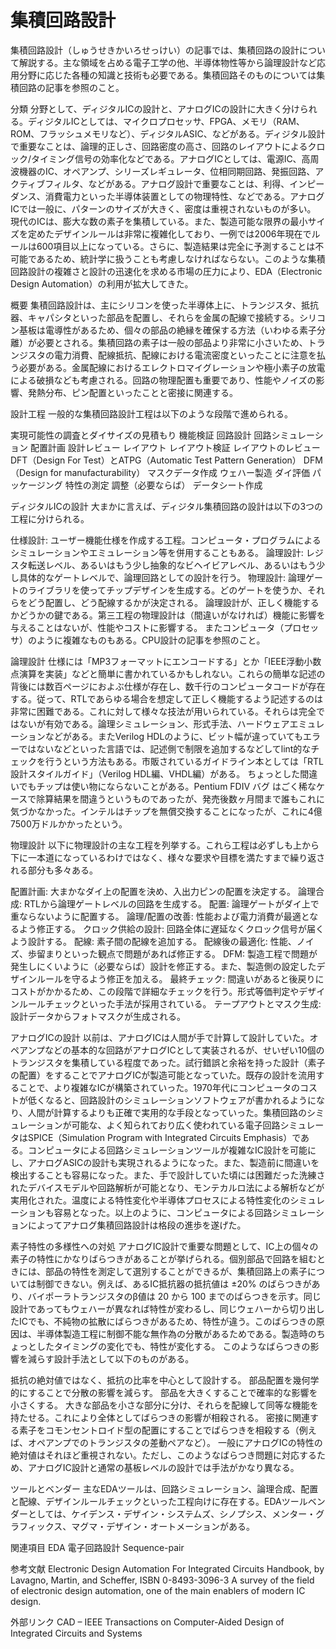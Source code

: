 # 集積回路設計

集積回路設計（しゅうせきかいろせっけい）の記事では、集積回路の設計について解説する。主な領域を占める電子工学の他、半導体物性等から論理設計など応用分野に応じた各種の知識と技術も必要である。集積回路そのものについては集積回路の記事を参照のこと。

分類
分野として、ディジタルICの設計と、アナログICの設計に大きく分けられる。ディジタルICとしては、マイクロプロセッサ、FPGA、メモリ（RAM、ROM、フラッシュメモリなど）、ディジタルASIC、などがある。ディジタル設計で重要なことは、論理的正しさ、回路密度の高さ、回路のレイアウトによるクロック/タイミング信号の効率化などである。アナログICとしては、電源IC、高周波機器のIC、オペアンプ、シリーズレギュレータ、位相同期回路、発振回路、アクティブフィルタ、などがある。アナログ設計で重要なことは、利得、インピーダンス、消費電力といった半導体装置としての物理特性、などである。アナログICでは一般に、パターンのサイズが大きく、密度は重視されないものが多い。
現代のICは、膨大な数の素子を集積している。また、製造可能な限界の最小サイズを定めたデザインルールは非常に複雑化しており、一例では2006年現在でルールは600項目以上になっている。さらに、製造結果は完全に予測することは不可能であるため、統計学に扱うことも考慮しなければならない。このような集積回路設計の複雑さと設計の迅速化を求める市場の圧力により、EDA（Electronic Design Automation）の利用が拡大してきた。

概要
集積回路設計は、主にシリコンを使った半導体上に、トランジスタ、抵抗器、キャパシタといった部品を配置し、それらを金属の配線で接続する。シリコン基板は電導性があるため、個々の部品の絶縁を確保する方法（いわゆる素子分離）が必要とされる。集積回路の素子は一般の部品より非常に小さいため、トランジスタの電力消費、配線抵抗、配線における電流密度といったことに注意を払う必要がある。金属配線におけるエレクトロマイグレーションや極小素子の放電による破損なども考慮される。回路の物理配置も重要であり、性能やノイズの影響、発熱分布、ピン配置といったことと密接に関連する。

設計工程
一般的な集積回路設計工程は以下のような段階で進められる。

実現可能性の調査とダイサイズの見積もり
機能検証
回路設計
回路シミュレーション
配置計画
設計レビュー
レイアウト
レイアウト検証
レイアウトのレビュー
DFT（Design For Test）とATPG（Automatic Test Pattern Generation）
DFM（Design for manufacturability）
マスクデータ作成
ウェハー製造
ダイ評価
パッケージング
特性の測定
調整（必要ならば）
データシート作成

ディジタルICの設計
大まかに言えば、ディジタル集積回路の設計は以下の3つの工程に分けられる。

仕様設計: ユーザー機能仕様を作成する工程。コンピュータ・プログラムによるシミュレーションやエミュレーション等を併用することもある。
論理設計: レジスタ転送レベル、あるいはもう少し抽象的なビヘイビアレベル、あるいはもう少し具体的なゲートレベルで、論理回路としての設計を行う。
物理設計: 論理ゲートのライブラリを使ってチップデザインを生成する。どのゲートを使うか、それらをどう配置し、どう配線するかが決定される。
論理設計が、正しく機能するかどうかの鍵である。第三工程の物理設計は（間違いがなければ）機能に影響を与えることはないが、性能やコストに影響する。
またコンピュータ（プロセッサ）のように複雑なものもある。CPU設計の記事を参照のこと。

論理設計
仕様には「MP3フォーマットにエンコードする」とか「IEEE浮動小数点演算を実装」などと簡単に書かれているかもしれない。これらの簡単な記述の背後には数百ページにおよぶ仕様が存在し、数千行のコンピュータコードが存在する。従って、RTLであらゆる場合を想定して正しく機能するよう記述するのは非常に困難である。これに対して様々な技法が用いられている。それらは完全ではないが有効である。論理シミュレーション、形式手法、ハードウェアエミュレーションなどがある。またVerilog HDLのように、ビット幅が違っていてもエラーではないなどといった言語では、記述側で制限を追加するなどしてlint的なチェックを行うという方法もある。市販されているガイドライン本としては「RTL設計スタイルガイド」（Verilog HDL編、VHDL編）がある。
ちょっとした間違いでもチップは使い物にならないことがある。Pentium FDIV バグ はごく稀なケースで除算結果を間違うというものであったが、発売後数ヶ月間まで誰もこれに気づかなかった。インテルはチップを無償交換することになったが、これに4億7500万ドルかかったという。

物理設計
以下に物理設計の主な工程を列挙する。これら工程は必ずしも上から下に一本道になっているわけではなく、様々な要求や目標を満たすまで繰り返される部分も多々ある。

配置計画: 大まかなダイ上の配置を決め、入出力ピンの配置を決定する。
論理合成: RTLから論理ゲートレベルの回路を生成する。
配置: 論理ゲートがダイ上で重ならないように配置する。
論理/配置の改善: 性能および電力消費が最適となるよう修正する。
クロック供給の設計: 回路全体に遅延なくクロック信号が届くよう設計する。
配線: 素子間の配線を追加する。
配線後の最適化:  性能、ノイズ、歩留まりといった観点で問題があれば修正する。
DFM: 製造工程で問題が発生しにくいように（必要ならば）設計を修正する。また、製造側の設定したデザインルールを守るよう修正を加える。
最終チェック: 間違いがあると後戻りにコストがかかるため、この段階で詳細なチェックを行う。形式等価判定やデザインルールチェックといった手法が採用されている。
テープアウトとマスク生成: 設計データからフォトマスクが生成される。

アナログICの設計
以前は、アナログICは人間が手で計算して設計していた。オペアンプなどの基本的な回路がアナログICとして実装されるが、せいぜい10個のトランジスタを集積している程度であった。試行錯誤と余裕を持った設計（素子の配置）をすることでアナログICが製造可能となっていた。既存の設計を流用することで、より複雑なICが構築されていった。1970年代にコンピュータのコストが低くなると、回路設計のシミュレーションソフトウェアが書かれるようになり、人間が計算するよりも正確で実用的な手段となっていった。集積回路のシミュレーションが可能な、よく知られており広く使われている電子回路シミュレータはSPICE（Simulation Program with Integrated Circuits Emphasis）である。コンピュータによる回路シミュレーションツールが複雑なIC設計を可能にし、アナログASICの設計も実現されるようになった。また、製造前に間違いを検出することも容易になった。また、手で設計していた頃には困難だった洗練されたデバイスモデルや回路解析が可能となり、モンテカルロ法による解析などが実用化された。温度による特性変化や半導体プロセスによる特性変化のシミュレーションも容易となった。以上のように、コンピュータによる回路シミュレーションによってアナログ集積回路設計は格段の進歩を遂げた。

素子特性の多様性への対処
アナログIC設計で重要な問題として、IC上の個々の素子の特性にかなりばらつきがあることが挙げられる。個別部品で回路を組むときには、部品の特性を測定して選別することができるが、集積回路上の素子については制御できない。例えば、あるIC抵抗器の抵抗値は ±20% のばらつきがあり、バイポーラトランジスタのβ値は 20 から 100 までのばらつきを示す。同じ設計であってもウェハーが異なれば特性が変わるし、同じウェハーから切り出したICでも、不純物の拡散にばらつきがあるため、特性が違う。このばらつきの原因は、半導体製造工程に制御不能な無作為の分散があるためである。製造時のちょっとしたタイミングの変化でも、特性が変化する。
このようなばらつきの影響を減らす設計手法として以下のものがある。

抵抗の絶対値ではなく、抵抗の比率を中心として設計する。
部品配置を幾何学的にすることで分散の影響を減らす。
部品を大きくすることで確率的な影響を小さくする。
大きな部品を小さな部分に分け、それらを配線して同等な機能を持たせる。これにより全体としてばらつきの影響が相殺される。
密接に関連する素子をコモンセントロイド型の配置にすることでばらつきを相殺する（例えば、オペアンプでのトランジスタの差動ペアなど）。
一般にアナログICの特性の絶対値はそれほど重視されない。ただし、このようなばらつき問題に対応するため、アナログIC設計と通常の基板レベルの設計では手法がかなり異なる。

ツールとベンダー
主なEDAツールは、回路シミュレーション、論理合成、配置と配線、デザインルールチェックといった工程向けに存在する。EDAツールベンダーとしては、ケイデンス・デザイン・システムズ、シノプシス、メンター・グラフィックス、マグマ・デザイン・オートメーションがある。

関連項目
EDA
電子回路設計
Sequence-pair

参考文献
Electronic Design Automation For Integrated Circuits Handbook, by Lavagno, Martin, and Scheffer, ISBN 0-8493-3096-3 A survey of the field of electronic design automation, one of the main enablers of modern IC design.

外部リンク
CAD – IEEE Transactions on Computer-Aided Design of Integrated Circuits and Systems